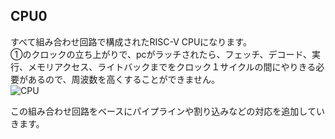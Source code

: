 ## CPU0 
すべて組み合わせ回路で構成されたRISC-V CPUになります。</br>
①のクロックの立ち上がりで、pcがラッチされたら、フェッチ、デコード、実行、メモリアクセス、ライトバックまでをクロック１サイクルの間にやりきる必要があるので、周波数を高くすることができません。</br>
![CPU](https://github.com/user-attachments/assets/6b3514de-0015-4081-be03-c2ecb3cb1b94)


この組み合わせ回路をベースにパイプラインや割り込みなどの対応を追加していきます。

